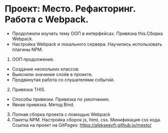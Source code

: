 
# Проект: Место. Рефакторинг. Работа с Webpack.

* Продолжили изучать тему ООП в интерфейсах. Привязка this.Сборка Webpack.
* Настройка Webpack и локального сервера. Научились использовать плагины NPM.
1. ООП продолжение.
*  Создание нескольких классов.
*  Выяснили значение слоёв в проекте.
*  Продвинутая работа со слушателями событий.
2. Привязка THIS.
*  Способы привязки. Привязка по умолчанию.
*  Явная привязка. Метод Bind.
3. Полная сборка проекта с помощью Webpack
4. Пакеты NPM. Настройка сборок js, html, css. Минификация css кода.
 Ссылка на проект на GitPages: https://alekseevfr.github.io/mesto/